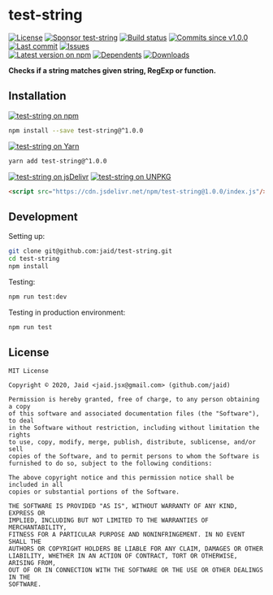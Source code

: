 # test-string


<a href="https://raw.githubusercontent.com/jaid/test-string/master/license.txt"><img src="https://img.shields.io/github/license/jaid/test-string?style=flat-square" alt="License"/></a> <a href="https://github.com/sponsors/jaid"><img src="https://img.shields.io/badge/<3-Sponsor-FF45F1?style=flat-square" alt="Sponsor test-string"/></a>
<a href="https://actions-badge.atrox.dev/jaid/test-string/goto"><img src="https://img.shields.io/endpoint.svg?style=flat-square&url=https%3A%2F%2Factions-badge.atrox.dev%2Fjaid%2Ftest-string%2Fbadge" alt="Build status"/></a> <a href="https://github.com/jaid/test-string/commits"><img src="https://img.shields.io/github/commits-since/jaid/test-string/v1.0.0?style=flat-square&logo=github" alt="Commits since v1.0.0"/></a> <a href="https://github.com/jaid/test-string/commits"><img src="https://img.shields.io/github/last-commit/jaid/test-string?style=flat-square&logo=github" alt="Last commit"/></a> <a href="https://github.com/jaid/test-string/issues"><img src="https://img.shields.io/github/issues/jaid/test-string?style=flat-square&logo=github" alt="Issues"/></a>  
<a href="https://npmjs.com/package/test-string"><img src="https://img.shields.io/npm/v/test-string?style=flat-square&logo=npm&label=latest%20version" alt="Latest version on npm"/></a> <a href="https://github.com/jaid/test-string/network/dependents"><img src="https://img.shields.io/librariesio/dependents/npm/test-string?style=flat-square&logo=npm" alt="Dependents"/></a> <a href="https://npmjs.com/package/test-string"><img src="https://img.shields.io/npm/dm/test-string?style=flat-square&logo=npm" alt="Downloads"/></a>

**Checks if a string matches given string, RegExp or function.**















## Installation
<a href="https://npmjs.com/package/test-string"><img src="https://img.shields.io/badge/npm-test--string-C23039?style=flat-square&logo=npm" alt="test-string on npm"/></a>
```bash
npm install --save test-string@^1.0.0
```
<a href="https://yarnpkg.com/package/test-string"><img src="https://img.shields.io/badge/Yarn-test--string-2F8CB7?style=flat-square&logo=yarn&logoColor=white" alt="test-string on Yarn"/></a>
```bash
yarn add test-string@^1.0.0
```
<a href="https://jsdelivr.com/package/npm/test-string/"><img src="https://img.shields.io/badge/jsDelivr-test--string-orange?style=flat-square&logo=html5&logoColor=white" alt="test-string on jsDelivr"/></a> <a href="https://unpkg.com/browse/test-string/"><img src="https://img.shields.io/badge/UNPKG-test--string-orange?style=flat-square&logo=html5&logoColor=white" alt="test-string on UNPKG"/></a>
```html
<script src="https://cdn.jsdelivr.net/npm/test-string@1.0.0/index.js"/>
```







## Development



Setting up:
```bash
git clone git@github.com:jaid/test-string.git
cd test-string
npm install
```
Testing:
```bash
npm run test:dev
```
Testing in production environment:
```bash
npm run test
```


## License
```text
MIT License

Copyright © 2020, Jaid <jaid.jsx@gmail.com> (github.com/jaid)

Permission is hereby granted, free of charge, to any person obtaining a copy
of this software and associated documentation files (the "Software"), to deal
in the Software without restriction, including without limitation the rights
to use, copy, modify, merge, publish, distribute, sublicense, and/or sell
copies of the Software, and to permit persons to whom the Software is
furnished to do so, subject to the following conditions:

The above copyright notice and this permission notice shall be included in all
copies or substantial portions of the Software.

THE SOFTWARE IS PROVIDED "AS IS", WITHOUT WARRANTY OF ANY KIND, EXPRESS OR
IMPLIED, INCLUDING BUT NOT LIMITED TO THE WARRANTIES OF MERCHANTABILITY,
FITNESS FOR A PARTICULAR PURPOSE AND NONINFRINGEMENT. IN NO EVENT SHALL THE
AUTHORS OR COPYRIGHT HOLDERS BE LIABLE FOR ANY CLAIM, DAMAGES OR OTHER
LIABILITY, WHETHER IN AN ACTION OF CONTRACT, TORT OR OTHERWISE, ARISING FROM,
OUT OF OR IN CONNECTION WITH THE SOFTWARE OR THE USE OR OTHER DEALINGS IN THE
SOFTWARE.
```
